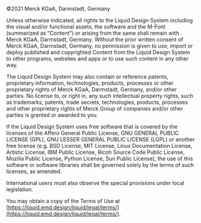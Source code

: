 ©2021 Merck KGaA, Darmstadt, Germany

Unless otherwise indicated, all rights to the Liquid Design System including the visual and/or functional assets, the software and the M-Font (summarized as “Content”) or arising from the same shall remain with Merck KGaA, Darmstadt, Germany. Without the prior written consent of Merck KGaA, Darmstadt, Germany, no permission is given to use, import or deploy published and copyrighted Content from the Liquid Design System to other programs, websites and apps or to use such content in any other way.

The Liquid Design System may also contain or reference patents, proprietary information, technologies, products, processes or other proprietary rights of Merck KGaA, Darmstadt, Germany, and/or other parties. No license to, or right in, any such intellectual property rights, such as trademarks, patents, trade secrets, technologies, products, processes and other proprietary rights of Merck Group of companies and/or other parties is granted or awarded to you.

If the Liquid Design System uses free software that is covered by the licenses of the Affero General Public License, GNU GENERAL PUBLIC LICENSE (GPL), GNU LESSER GENERAL PUBLIC LICENSE (LGPL) or another free license (e.g. BSD License, MIT License, Linux Documentation License, Artistic License, IBM Public License, Ricoh Source Code Public License, Mozilla Public License, Python License, Sun Public License), the use of this software or software libraries shall be governed solely by the terms of such licenses, as amended.

International users must also observe the special provisions under local legislation.

You may obtain a copy of the Terms of Use at [https://liquid.emd.design/liquid/legal/terms/](https://liquid.emd.design/liquid/legal/terms/).
